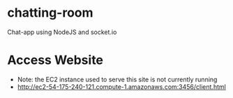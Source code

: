 # chatting-room
Chat-app using NodeJS and socket.io

# Access Website
* Note: the EC2 instance used to serve this site is not currently running
* http://ec2-54-175-240-121.compute-1.amazonaws.com:3456/client.html
